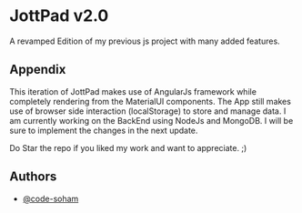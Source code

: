 # JottPad v2.0

A revamped Edition of my previous js project with many added features.


## Appendix

This iteration of JottPad makes use of AngularJs framework while completely rendering from the MaterialUI components.
The App still makes use of browser side interaction (localStorage) to store and manage data.
I am currently working on the BackEnd using NodeJs and MongoDB.
I will be sure to implement the changes in the next update.

Do Star the repo if you liked my work and want to appreciate.
;)

  
## Authors

- [@code-soham](https://www.github.com/code-soham)

  
